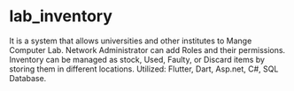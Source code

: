 # lab_inventory

It is a system that allows universities and other institutes to Mange Computer Lab. 
Network Administrator can add Roles and their permissions.
Inventory can be managed as stock, Used, Faulty, or Discard items by storing them in different locations.
Utilized: Flutter, Dart, Asp.net, C#, SQL Database.
